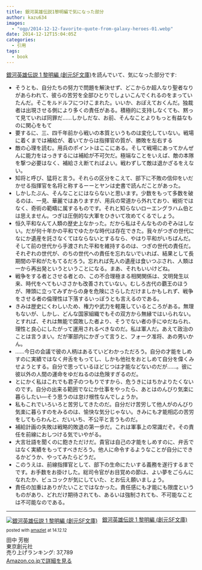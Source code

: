 ```yaml
---
title: 銀河英雄伝説1黎明編で気になった部分
author: kazu634
images:
  - "ogp/2014-12-12-favorite-quote-from-galaxy-heroes-01.webp"
date: 2014-12-12T15:04:05Z
categories:
  - 引用
tags:
  - book
---
```

<a href="https://www.amazon.co.jp/exec/obidos/ASIN/4488725015/simsnes-22/ref=nosim/" onclick="__gaTracker('send', 'event', 'outbound-article', 'https://www.amazon.co.jp/exec/obidos/ASIN/4488725015/simsnes-22/ref=nosim/', '銀河英雄伝説 1 黎明編 (創元SF文庫)');" target="_blank" name="amazletlink">銀河英雄伝説 1 黎明編 (創元SF文庫)</a>を読んでいて、気になった部分です:

  * そうとも、自分たちの努力で問題を解決せず、どこからか超人なり聖者なりがあらわれて、彼らの苦労を全部ひとりでしょいこんでくれるのをまっていたんだ。そこをルドルフにつけこまれた。いいか、おぼえておくんだ。独裁者は出現させる側により多くの責任がある。積極的に支持しなくても、黙って見ていれば同罪だ……しかしだな、お前、そんなことよりもっと有益なものに関心をもて
  * 要するに、三、四千年前から戦いの本質というものは変化していない。戦場に着くまでは補給が、着いてからは指揮官の質が、勝敗を左右する
  * 敵の心理を読む。用兵のポイントはここにある。そして戦場にあってかんぜんに能力をはっきするには補給が不可欠だ。極端なことをいえば、敵の本隊を撃つ必要はなく、補給さえ断てればよい。戦わずして敵は退かざるをえない。
  * 知将と呼び、猛将と言う。それらの区分をこえて、部下に不敗の信仰をいだかせる指揮官を名将と称するーーとヤンは史書で読んだことがあった。
  * しかしたぶん、そんなことにはならないと思います。少数をもって多数を破るのは、一見、華麗ではありますが、用兵の常道から外れており、戦術ではなく、奇術の範疇に属するものです。それと知らないローエングラハム伯とは思えません。つぎは圧倒的な大軍をひきいて攻めてくるでしょう。
  * 恒久平和なんて人類の歴史上なかった。だから私はそんなもののぞみはしない。だが何十年かの平和でゆたかな時代は存在できた。我々がつぎの世代になにか遺産を託さなくてはならないとするなら、やはり平和がいちばんだ。そして前の世代から手渡された平和を維持するのは、つぎの世代の責任だ。それぞれの世代が、のちの世代への責任を忘れないでいれば、結果として長期間の平和がたもてるだろう。忘れれば先人の遺産は食いつぶされ、人類は一から再出発というということになる。まあ、それもいいけどね。
  * 戦争をする者とさせる者との、この不合理極まる相関関係は、文明発生以来、時代をへてもいささかも改善されていない。むしろ古代の覇王のほうが、陣頭に立ってみずからの身を危険にさらしただけましかもしれず、戦争をさせる者の倫理性は下落するいっぽうとも言えるのである。
  * きみは歴史にくわしいため、権力や武力を軽蔑しているところがある。無理もないが、しかし、どんな国家組織でもその双方から無縁ではいられない。とすれば、それは無能で腐敗した者より、そうでない者の手にゆだねられ、理性と良心にしたがって運用されるべきなのだ。私は軍人だ。あえて政治のことは言うまい。だが軍部内にかぎって言うと、フォーク准将、あの男いかん。
  * ……今日の会議で彼の人柄はあるていどわかっただろう。自分の才能をしめすのに実績ではなく弁舌をもってし、しかも他社をおとしめて自分を偉くみせようとする。自分で思っているほどじつは才能などないのだが……。彼に彼以外の人間の運命をゆだねるのは危険すぎるのだ。
  * とにかく私はこれでも君子のつもりですから、危うきにはちかよりたくないのです。自分の出来る範囲でなにか仕事をやったら、あとはのんびり気楽に暮らしたい―そう思うのは怠け根性なんでしょうか。
  * 私もこれでいろいろと苦労してきたのだ。自分だけ苦労して他人がのんびり気楽に暮らすのをみるのは、愉快な気分じゃない。きみにも才能相応の苦労をしてもらわんと、だいいち、不公平と言うものだ。
  * 補給計画の失敗は戦略的敗退の第一歩だ。これは軍事上の常識だぞ。その責任を前線におしつける気でいやがる。
  * 大言壮語を聞くのに飽きただけだ。貴官は自己の才能をしめすのに、弁舌ではなく実績をもってすべきだろう。他人に命令するようなことが自分にできるかどうか、やってみたらどうだ。
  * このうえは、前線指揮官として、部下の生命にたいする義務を遂行するまでです。お手数をお掛けした。総司令官がお目覚めの節は、よい夢をごらんになれたか、ビュコックが気にしていた、とお伝え願いましょう。
  * 責任の加重はありがたいことではなかった。責任感にも才能にも限度というものがあり、どれだけ期待されても、あるいは強制されても、不可能なことは不可能なのである。

* * *

<div class="amazlet-box" style="margin-bottom: 0px;">
<div class="amazlet-image" style="float: left; margin: 0px 12px 1px 0px;">
<a href="https://www.amazon.co.jp/exec/obidos/ASIN/4488725015/simsnes-22/ref=nosim/" onclick="__gaTracker('send', 'event', 'outbound-article', 'https://www.amazon.co.jp/exec/obidos/ASIN/4488725015/simsnes-22/ref=nosim/', '');" target="_blank" name="amazletlink"><img style="border: none;" src="https://images-na.ssl-images-amazon.com/images/I/51omYJm8E3L._SL160_.jpg" alt="銀河英雄伝説 1 黎明編 (創元SF文庫)" /></a>
</div>

<div class="amazlet-info" style="line-height: 120%; margin-bottom: 10px;">
<div class="amazlet-name" style="margin-bottom: 10px; line-height: 120%;">
<p>
<a href="https://www.amazon.co.jp/exec/obidos/ASIN/4488725015/simsnes-22/ref=nosim/" onclick="__gaTracker('send', 'event', 'outbound-article', 'https://www.amazon.co.jp/exec/obidos/ASIN/4488725015/simsnes-22/ref=nosim/', '銀河英雄伝説 1 黎明編 (創元SF文庫)');" target="_blank" name="amazletlink">銀河英雄伝説 1 黎明編 (創元SF文庫)</a>
</p>

<div class="amazlet-powered-date" style="font-size: 80%; margin-top: 5px; line-height: 120%;">
        posted with <a href="http://www.amazlet.com/" onclick="__gaTracker('send', 'event', 'outbound-article', 'http://www.amazlet.com/', 'amazlet');" title="amazlet"  target="_blank">amazlet</a> at 14.12.12
</div>
</div>

<div class="amazlet-detail">
      田中 芳樹<br /> 東京創元社<br /> 売り上げランキング: 37,789
</div>

<div class="amazlet-sub-info" style="float: left;">
<div class="amazlet-link" style="margin-top: 5px;">
<a href="https://www.amazon.co.jp/exec/obidos/ASIN/4488725015/simsnes-22/ref=nosim/" onclick="__gaTracker('send', 'event', 'outbound-article', 'https://www.amazon.co.jp/exec/obidos/ASIN/4488725015/simsnes-22/ref=nosim/', 'Amazon.co.jpで詳細を見る');" target="_blank" name="amazletlink">Amazon.co.jpで詳細を見る</a>
</div>
</div>
</div>

<div class="amazlet-footer" style="clear: left;">
</div>
</div>
